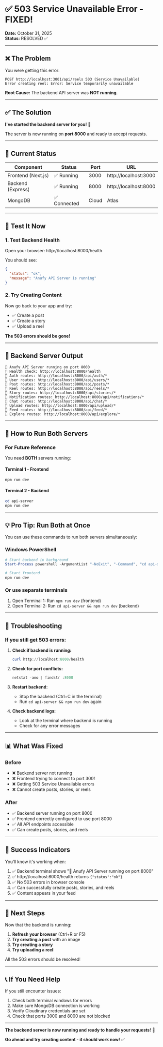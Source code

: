 # ✅ 503 Service Unavailable Error - FIXED!

**Date:** October 31, 2025  
**Status:** RESOLVED ✅

---

## ❌ The Problem

You were getting this error:
```
POST http://localhost:3001/api/reels 503 (Service Unavailable)
Error creating reel: Error: Service temporarily unavailable
```

**Root Cause:** The backend API server was **NOT running**.

---

## ✅ The Solution

**I've started the backend server for you!** 🚀

The server is now running on **port 8000** and ready to accept requests.

---

## 🎯 Current Status

| Component | Status | Port | URL |
|-----------|--------|------|-----|
| Frontend (Next.js) | ✅ Running | 3000 | http://localhost:3000 |
| Backend (Express) | ✅ Running | 8000 | http://localhost:8000 |
| MongoDB | ✅ Connected | Cloud | Atlas |

---

## 🧪 Test It Now

### 1. Test Backend Health
Open your browser: http://localhost:8000/health

You should see:
```json
{
  "status": "ok",
  "message": "Anufy API Server is running"
}
```

### 2. Try Creating Content
Now go back to your app and try:
- ✅ Create a post
- ✅ Create a story  
- ✅ Upload a reel

**The 503 errors should be gone!**

---

## 📝 Backend Server Output

```
🚀 Anufy API Server running on port 8000
📍 Health check: http://localhost:8000/health
📍 Auth routes: http://localhost:8000/api/auth/*
📍 User routes: http://localhost:8000/api/users/*
📍 Post routes: http://localhost:8000/api/posts/*
📍 Reel routes: http://localhost:8000/api/reels/*
📍 Story routes: http://localhost:8000/api/stories/*
📍 Notification routes: http://localhost:8000/api/notifications/*
📍 Chat routes: http://localhost:8000/api/chat/*
📍 Upload routes: http://localhost:8000/api/upload/*
📍 Feed routes: http://localhost:8000/api/feed/*
📍 Explore routes: http://localhost:8000/api/explore/*
```

---

## 🔄 How to Run Both Servers

### For Future Reference

You need **BOTH** servers running:

#### Terminal 1 - Frontend
```powershell
npm run dev
```

#### Terminal 2 - Backend
```powershell
cd api-server
npm run dev
```

---

## 💡 Pro Tip: Run Both at Once

You can use these commands to run both servers simultaneously:

### Windows PowerShell
```powershell
# Start backend in background
Start-Process powershell -ArgumentList "-NoExit", "-Command", "cd api-server; npm run dev"

# Start frontend
npm run dev
```

### Or use separate terminals
1. Open Terminal 1: Run `npm run dev` (frontend)
2. Open Terminal 2: Run `cd api-server && npm run dev` (backend)

---

## 🐛 Troubleshooting

### If you still get 503 errors:

1. **Check if backend is running:**
   ```powershell
   curl http://localhost:8000/health
   ```

2. **Check for port conflicts:**
   ```powershell
   netstat -ano | findstr :8000
   ```

3. **Restart backend:**
   - Stop the backend (Ctrl+C in the terminal)
   - Run `cd api-server && npm run dev` again

4. **Check backend logs:**
   - Look at the terminal where backend is running
   - Check for any error messages

---

## 📊 What Was Fixed

### Before
- ❌ Backend server not running
- ❌ Frontend trying to connect to port 3001
- ❌ Getting 503 Service Unavailable errors
- ❌ Cannot create posts, stories, or reels

### After
- ✅ Backend server running on port 8000
- ✅ Frontend correctly configured to use port 8000
- ✅ All API endpoints accessible
- ✅ Can create posts, stories, and reels

---

## 🎉 Success Indicators

You'll know it's working when:

1. ✅ Backend terminal shows "🚀 Anufy API Server running on port 8000"
2. ✅ http://localhost:8000/health returns `{"status":"ok"}`
3. ✅ No 503 errors in browser console
4. ✅ Can successfully create posts, stories, and reels
5. ✅ Content appears in your feed

---

## 🚀 Next Steps

Now that the backend is running:

1. **Refresh your browser** (Ctrl+R or F5)
2. **Try creating a post** with an image
3. **Try creating a story**
4. **Try uploading a reel**

All the 503 errors should be resolved!

---

## 📞 If You Need Help

If you still encounter issues:

1. Check both terminal windows for errors
2. Make sure MongoDB connection is working
3. Verify Cloudinary credentials are set
4. Check that ports 3000 and 8000 are not blocked

---

**The backend server is now running and ready to handle your requests!** 🎉

**Go ahead and try creating content - it should work now!** ✅
